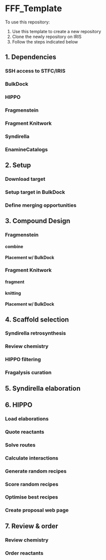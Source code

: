 # FFF_Template

To use this repository:

1. Use this template to create a new repository
1. Clone the newly repository on IRIS
1. Follow the steps indicated below

## 1. Dependencies

### SSH access to STFC/IRIS
### BulkDock
### HIPPO
### Fragmenstein
### Fragment Knitwork
### Syndirella
### EnamineCatalogs

## 2. Setup

### Download target
### Setup target in BulkDock
### Define merging opportunities

## 3. Compound Design

### Fragmenstein

#### combine
#### Placement w/ BulkDock

### Fragment Knitwork

#### fragment
#### knitting
#### Placement w/ BulkDock

## 4. Scaffold selection

### Syndirella retrosynthesis
### Review chemistry
### HIPPO filtering
### Fragalysis curation

## 5. Syndirella elaboration

## 6. HIPPO

### Load elaborations
### Quote reactants
### Solve routes
### Calculate interactions
### Generate random recipes
### Score random recipes
### Optimise best recipes
### Create proposal web page

## 7. Review & order

### Review chemistry
### Order reactants
